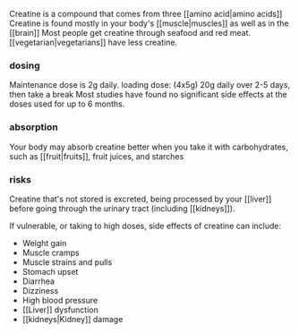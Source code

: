 Creatine is a compound that comes from three [[amino acid|amino acids]]
Creatine is found mostly in your body's [[muscle|muscles]] as well as in the [[brain]]
Most people get creatine through seafood and red meat.
[[vegetarian|vegetarians]] have less creatine.
### dosing
Maintenance dose is 2g daily.
loading dose: (4x5g) 20g daily over 2-5 days, then take a break
Most studies have found no significant side effects at the doses used for up to 6 months.
### absorption
Your body may absorb creatine better when you take it with carbohydrates, such as [[fruit|fruits]], fruit juices, and starches
### risks
Creatine that's not stored is excreted, being processed by your [[liver]] before going through the urinary tract (including [[kidneys]]).

If vulnerable, or taking to high doses, side effects of creatine can include:
- Weight gain
- Muscle cramps
- Muscle strains and pulls
- Stomach upset
- Diarrhea
- Dizziness
- High blood pressure
- [[Liver]] dysfunction
- [[kidneys|Kidney]] damage
